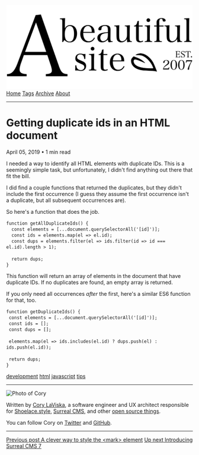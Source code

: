 <a href="../../index.html" class="header-link"><img src="../../images/logos/wordmark.svg" alt="A Beautiful Site" class="wordmark" /></a> <a href="../../index.html" class="nav-item">Home</a> <a href="../../tags/index.html" class="nav-item">Tags</a> <a href="../index.html" class="nav-item">Archive</a> <a href="../../about/index.html" class="nav-item">About</a>

---

# Getting duplicate ids in an HTML document

April 05, 2019 • 1 min read

I needed a way to identify all HTML elements with duplicate IDs. This is a seemingly simple task, but unfortunately, I didn't find anything out there that fit the bill.

I did find a couple functions that returned the duplicates, but they didn't include the first occurrence (I guess they assume the first occurrence isn't a duplicate, but all subsequent occurrences are).

So here's a function that does the job.

    function getAllDuplicateIds() {
      const elements = [...document.querySelectorAll('[id]')];
      const ids = elements.map(el => el.id);
      const dups = elements.filter(el => ids.filter(id => id === el.id).length > 1);

      return dups;
    }

This function will return an array of elements in the document that have duplicate IDs. If no duplicates are found, an empty array is returned.

If you only need all occurrences *after* the first, here's a similar ES6 function for that, too.

    function getDuplicateIds() {
     const elements = [...document.querySelectorAll('[id]')];
     const ids = [];
     const dups = [];

     elements.map(el => ids.includes(el.id) ? dups.push(el) : ids.push(el.id));

     return dups;
    }

<a href="../../tags/development/index.html" class="post-tag">development</a> <a href="../../tags/html/index.html" class="post-tag">html</a> <a href="../../tags/javascript/index.html" class="post-tag">javascript</a> <a href="../../tags/tips/index.html" class="post-tag">tips</a>

---

<img src="http://0.gravatar.com/avatar/bf1b3b95fd5b096a3592247c29667b33?s=512" alt="Photo of Cory" class="avatar avatar-small" />

Written by [Cory LaViska](../../index-4.html), a software engineer and UX architect responsible for [Shoelace.style](https://shoelace.style/), [Surreal CMS](https://www.surrealcms.com/), and other [open source things](https://github.com/claviska).

You can follow Cory on [Twitter](https://twitter.com/bgooonz) and [GitHub](https://github.com/claviska).

---

<a href="../a-clever-way-to-style-the-mark-element/index.html" class="post-nav-previous"><span class="small">Previous post</span> A clever way to style the &lt;mark&gt; element</a> <a href="../introducing-surreal-cms-7/index.html" class="post-nav-next"><span class="small">Up next</span> Introducing Surreal CMS 7</a>
